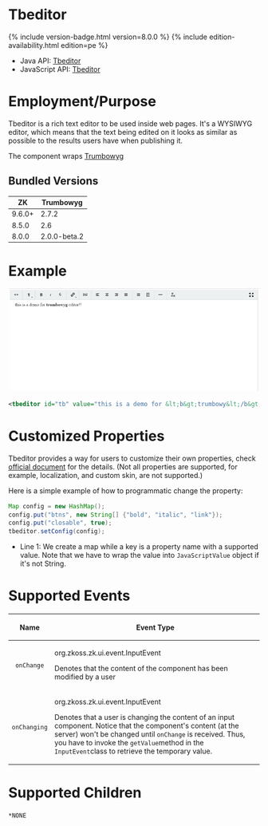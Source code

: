

# Tbeditor

{% include version-badge.html version=8.0.0 %} {% include edition-availability.html edition=pe %}

- Java API:
  [Tbeditor](https://www.zkoss.org/javadoc/latest/zk/org/zkoss/zkmax/zul/Tbeditor.html)
- JavaScript API:
  [Tbeditor](https://www.zkoss.org/javadoc/latest/jsdoc/zkmax/inp/Tbeditor.html)

# Employment/Purpose

Tbeditor is a rich text editor to be used inside web pages. It's a
WYSIWYG editor, which means that the text being edited on it looks as
similar as possible to the results users have when publishing it.

The component wraps [Trumbowyg](http://alex-d.github.io/Trumbowyg/)

## Bundled Versions

| ZK     | Trumbowyg    |
|--------|--------------|
| 9.6.0+ | 2.7.2        |
| 8.5.0  | 2.6          |
| 8.0.0  | 2.0.0-beta.2 |

# Example

![](images/Zkcompref_tbeditor.png )

``` xml
<tbeditor id="tb" value="this is a demo for &lt;b&gt;trumbowy&lt;/b&gt; editor!!" />
```

# Customized Properties

Tbeditor provides a way for users to customize their own properties,
check [official
document](http://alex-d.github.io/Trumbowyg/documentation.html) for the
details. (Not all properties are supported, for example, localization,
and custom skin, are not supported.)

Here is a simple example of how to programmatic change the property:

``` java
Map config = new HashMap();
config.put("btns", new String[] {"bold", "italic", "link"});
config.put("closable", true);
tbeditor.setConfig(config);
```

- Line 1: We create a map while a key is a property name with a
  supported value. Note that we have to wrap the value into
  `JavaScriptValue` object if it's not String.

# Supported Events

<table>
<thead>
<tr class="header">
<th><center>
<p>Name</p>
</center></th>
<th><center>
<p>Event Type</p>
</center></th>
</tr>
</thead>
<tbody>
<tr class="odd">
<td><center>
<p><code>onChange</code></p>
</center></td>
<td><p><javadoc>org.zkoss.zk.ui.event.InputEvent</javadoc></p>
<p>Denotes that the content of the component has been modified by a
user</p></td>
</tr>
<tr class="even">
<td><center>
<p><code>onChanging</code></p>
</center></td>
<td><p><javadoc>org.zkoss.zk.ui.event.InputEvent</javadoc></p>
<p>Denotes that a user is changing the content of an input component.
Notice that the component's content (at the server) won't be changed
until <code>onChange</code> is received. Thus, you have to invoke the
<code>getValue</code>method in the <code>InputEvent</code>class to
retrieve the temporary value.</p></td>
</tr>
</tbody>
</table>

# Supported Children

`*NONE`


